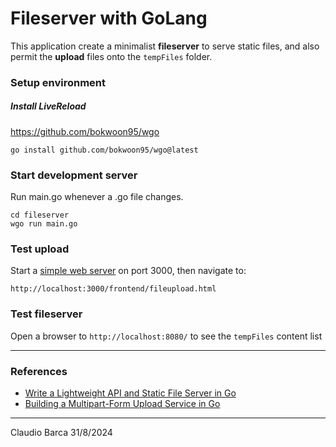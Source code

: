 # Fileserver with GoLang

This application create a minimalist **fileserver** to serve static files, and also permit the **upload** files onto the `tempFiles` folder.

### Setup environment

##### Install LiveReload

https://github.com/bokwoon95/wgo

```
go install github.com/bokwoon95/wgo@latest
```

### Start development server

Run main.go whenever a .go file changes.

```
cd fileserver
wgo run main.go
```

### Test upload

Start a [simple web server](https://www.npmjs.com/package/http-server) on port 3000, then navigate to:

```
http://localhost:3000/frontend/fileupload.html
```

### Test fileserver

Open a browser to `http://localhost:8080/` to see the `tempFiles` content list

---

### References

- [Write a Lightweight API and Static File Server in Go](https://medium.com/swlh/write-a-lightweight-api-and-static-file-server-in-go-5e5b208ccdaf)
- [Building a Multipart-Form Upload Service in Go](https://medium.com/@mohitdubey_83162/building-a-multipart-form-upload-service-in-go-a-practical-guide-4f69069bc912)

---

Claudio Barca 31/8/2024
